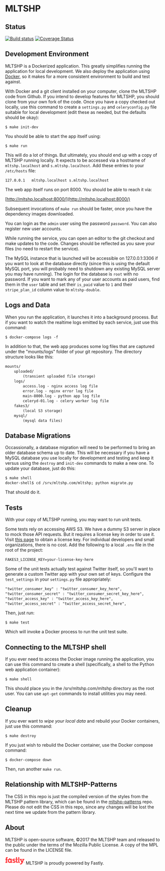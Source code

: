 # MLTSHP

## Status

[![Build status](https://badge.buildkite.com/a86854c6272f21c9b46b8b6aafd3a4fb99bcfabe6e611bc370.svg)](https://buildkite.com/mltshp-inc/mltshp-web-service) [![Coverage Status](https://coveralls.io/repos/github/MLTSHP/mltshp/badge.svg?branch=master)](https://coveralls.io/github/MLTSHP/mltshp?branch=master)

## Development Environment

MLTSHP is a Dockerized application. This greatly simplifies running the
application for local development. We also deploy the application using
[Docker](https://www.docker.com/), so it makes for a more consistent
environment to build and test against.

With Docker and a git client installed on your computer, clone the MLTSHP
code from Github. If you intend to develop features for MLTSHP, you should
clone from your own fork of the code. Once you have a copy checked out
locally, use this command to create a `settings.py` and `celeryconfig.py`
file suitable for local development (edit these as needed, but the defaults
should be okay):

    $ make init-dev

You should be able to start the app itself using:

    $ make run

This will do a lot of things. But ultimately, you should end up with a
copy of MLTSHP running locally. It expects to be accessed via a hostname
of `mltshp.localhost` and `s.mltshp.localhost`. Add these entries to your `/etc/hosts`
file:

    127.0.0.1   mltshp.localhost s.mltshp.localhost

The web app itself runs on port 8000. You should be able to reach it via:

[http://mltshp.localhost:8000/](http://mltshp.localhost:8000/)

Subsequent invocations of `make run` should be faster, once you have
the dependency images downloaded.

You can login as the `admin` user using the password `password`. You
can also register new user accounts.

While running the service, you can open an editor to the git checkout and
make updates to the code. Changes should be reflected as you save your
files (no need to restart the service).

The MySQL instance that is launched will be accessible on 127.0.0.1:3306
if you want to look at the database directly (since this is using the
default MySQL port, you will probably need to shutdown any existing MySQL
server you may have running). The login for the database is `root` with
no password. If you want to mark any of your user accounts as paid users,
find them in the `user` table and set their `is_paid` value to `1` and
their `stripe_plan_id` column value to `mltshp-double`.

## Logs and Data

When you run the application, it launches it into a background process.
But if you want to watch the realtime logs emitted by each service,
just use this command:

    $ docker-compose logs -f

In addition to that, the web app produces some log files that are
captured under the "mounts/logs" folder of your git repository.
The directory structure looks like this:

    mounts/
        uploaded/
            (transient uploaded file storage)
        logs/
            access.log - nginx access log file
            error.log - nginx error log file
            main-8000.log - python app log file
            celeryd-01.log - celery worker log file
        fakes3/
            (local S3 storage)
        mysql/
            (mysql data files)

## Database Migrations

Occassionally, a database migration will need to be performed to
bring an older database schema up to date. This will be necessary
if you have a MySQL database you use locally for development and
testing and keep it versus using the `destroy` and `init-dev`
commands to make a new one. To update your database, just do this:

    $ make shell
    docker-shell$ cd /srv/mltshp.com/mltshp; python migrate.py

That should do it.

## Tests

With your copy of MLTSHP running, you may want to run unit tests.

Some tests rely on accessing AWS S3. We have a dummy S3 server in
place to mock those API requests. But it requires a license key
in order to use it. Visit [this page](https://supso.org/projects/fake-s3)
to obtain a license key. For individual developers and small organizations,
there is no cost. Add the following to a local `.env` file in the root
of the project:

    FAKES3_LICENSE_KEY=your-license-key-here

Some of the unit tests actually test against Twitter itself, so you'll
want to generate a custom Twitter app with your own set of keys.
Configure the `test_settings` in your `settings.py` file appropriately:

    "twitter_consumer_key" : "twitter_consumer_key_here",
    "twitter_consumer_secret" : "twitter_consumer_secret_key_here",
    "twitter_access_key" : "twitter_access_key_here",
    "twitter_access_secret" : "twitter_access_secret_here",

Then, just run:

    $ make test

Which will invoke a Docker process to run the unit test suite.

## Connecting to the MLTSHP shell

If you ever need to access the Docker image running the application,
you can use this command to create a shell (specifically, a shell
to the Python web application container):

    $ make shell

This should place you in the /srv/mltshp.com/mltshp directory as the
root user. You can use `apt-get` commands to install utilities you
may need.

## Cleanup

If you ever want to _wipe your local data_ and rebuild your Docker
containers, just use this command:

    $ make destroy

If you just wish to rebuild the Docker container, use the Docker
compose command:

    $ docker-compose down

Then, run another `make run`.

## Relationship with MLTSHP-Patterns

The CSS in this repo is just the compiled version of the styles from the MLTSHP
pattern library, which can be found in the
[mltshp-patterns](https://github.com/MLTSHP/mltshp-patterns) repo. Please do
not edit the CSS in this repo, since any changes will be lost the next time we
update from the pattern library.

## About

MLTSHP is open-source software, ©2017 the MLTSHP team and released to the public under the terms of the Mozilla Public License. A copy of the MPL can be found in the LICENSE file.

[![Fastly logo](/static/images/fastly-logo.png)](https://www.fastly.com) MLTSHP is proudly powered by Fastly.
